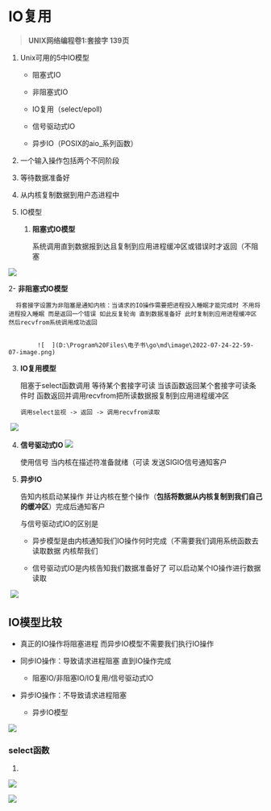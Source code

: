 # IO复用

> **UNIX网络编程卷1:套接字 139页**

1. Unix可用的5中IO模型
   
   - 阻塞式IO
   
   - 非阻塞式IO
   
   - IO复用（select/epoll)
   
   - 信号驱动式IO
   
   - 异步IO（POSIX的aio_系列函数）

2.  一个输入操作包括两个不同阶段

   1. 等待数据准备好

   2. 从内核复制数据到用户态进程中

3. IO模型
   1. **阻塞式IO模型**

      系统调用直到数据报到达且复制到应用进程缓冲区或错误时才返回（不阻塞  

![](D:\Program%20Files\电子书\go\md\image\2022-07-24-22-58-57-image.png)

   2-  **非阻塞式IO模型**

      将套接字设置为非阻塞是通知内核：当请求的IO操作需要把进程投入睡眠才能完成时 不用将进程投入睡眠 而是返回一个错误 如此反复轮询 直到数据准备好 此时复制到应用进程缓冲区 然后recvfrom系统调用成功返回 
    

  			![	](D:\Program%20Files\电子书\go\md\image\2022-07-24-22-59-07-image.png)		

3. **IO复用模型**
         

      阻塞于select函数调用 等待某个套接字可读 当该函数返回某个套接字可读条件时 函数返回并调用recvfrom把所读数据报复制到应用进程缓冲区
      
      `调用select监视 -> 返回 -> 调用recvfrom读取`
      
    

​		  ![](D:\Program%20Files\电子书\go\md\image\2022-07-24-22-59-15-image.png)			   

4.  **信号驱动式IO**
           ![](D:\Program%20Files\电子书\go\md\image\2022-07-24-22-59-25-image.png)

      使用信号 当内核在描述符准备就绪（可读 发送SIGIO信号通知客户

5. **异步IO**

      告知内核启动某操作 并让内核在整个操作（**包括将数据从内核复制到我们自己的缓冲区**）完成后通知客户
      
      与信号驱动式IO的区别是 
      
      - 异步模型是由内核通知我们IO操作何时完成（不需要我们调用系统函数去读取数据 内核帮我们
      
      - 信号驱动式IO是内核告知我们数据准备好了 可以启动某个IO操作进行数据读取

​		  ![](D:\Program%20Files\电子书\go\md\image\2022-07-24-22-59-41-image.png)	

## IO模型比较

- 真正的IO操作将阻塞进程 而异步IO模型不需要我们执行IO操作

- 同步IO操作：导致请求进程阻塞 直到IO操作完成
  
  - 阻塞IO/非阻塞IO/IO复用/信号驱动式IO

- 异步IO操作：不导致请求进程阻塞
  
  - 异步IO模型

![](D:\Program%20Files\电子书\go\md\image\2022-07-24-22-54-18-image.png)





### select函数

1. 

![](D:\Program%20Files\电子书\go\md\image\2022-07-24-23-35-37-image.png)

![](D:\Program%20Files\电子书\go\md\image\2022-07-24-23-35-29-image.png)

